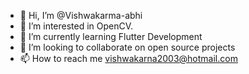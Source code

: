 - 👋 Hi, I’m @Vishwakarma-abhi
- 👀 I’m interested in OpenCV.
- 🌱 I’m currently learning Flutter Development
- 💞️ I’m looking to collaborate on open source projects
- 📫 How to reach me vishwakarna2003@hotmail.com


